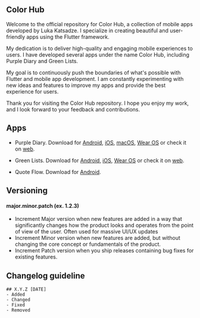 ## Color Hub

Welcome to the official repository for Color Hub, a collection of mobile apps developed by Luka Katsadze. I specialize in creating beautiful and user-friendly apps using the Flutter framework.

My dedication is to deliver high-quality and engaging mobile experiences to users. I have developed several apps under the name Color Hub, including Purple Diary and Green Lists.

My goal is to continuously push the boundaries of what's possible with Flutter and mobile app development. I am constantly experimenting with new ideas and features to improve my apps and provide the best experience for users.

Thank you for visiting the Color Hub repository. I hope you enjoy my work, and I look forward to your feedback and contributions.

## Apps

- Purple Diary. Download for [Android](https://play.google.com/store/apps/details?id=orange.id.orangediary), [iOS](https://apps.apple.com/us/app/purple-diary/id1591910683), [macOS](https://apps.apple.com/us/app/purple-diary/id1591910683), [Wear OS](https://play.google.com/store/apps/details?id=orange.id.orangediary) or check it on [web](http://diary.colorhub.online/).

- Green Lists. Download for [Android](https://play.google.com/store/apps/details?id=online.colorhub.lists), [iOS](https://apps.apple.com/us/app/green-lists/id1594429610), [Wear OS](https://play.google.com/store/apps/details?id=online.colorhub.lists) or check it on [web](http://lists.colorhub.online/).

- Quote Flow. Download for [Android](https://play.google.com/store/apps/details?id=online.colorhub.quotes).

## Versioning

#### major.minor.patch (ex. 1.2.3)

- Increment Major version when new features are added in a way that significantly changes how the product looks and operates from the point of view of the user. Often used for massive UI/UX updates
- Increment Minor version when new features are added, but without changing the core concept or fundamentals of the product.
- Increment Patch version when you ship releases containing bug fixes for existing features.

## Changelog guideline

    ## X.Y.Z [DATE]
    - Added
    - Changed
    - Fixed
    - Removed
